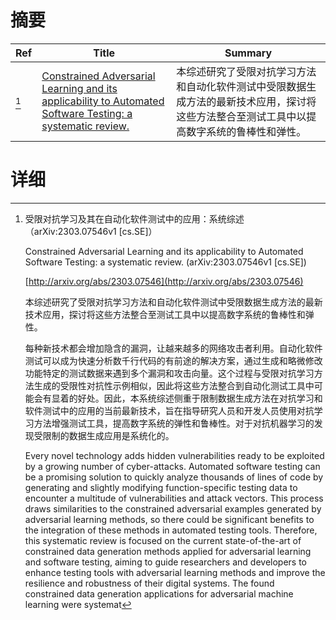 # 摘要

| Ref | Title | Summary |
| --- | --- | --- |
| [^1] | [Constrained Adversarial Learning and its applicability to Automated Software Testing: a systematic review.](http://arxiv.org/abs/2303.07546) | 本综述研究了受限对抗学习方法和自动化软件测试中受限数据生成方法的最新技术应用，探讨将这些方法整合至测试工具中以提高数字系统的鲁棒性和弹性。 |

# 详细

[^1]: 受限对抗学习及其在自动化软件测试中的应用：系统综述（arXiv:2303.07546v1 [cs.SE]）

    Constrained Adversarial Learning and its applicability to Automated Software Testing: a systematic review. (arXiv:2303.07546v1 [cs.SE])

    [http://arxiv.org/abs/2303.07546](http://arxiv.org/abs/2303.07546)

    本综述研究了受限对抗学习方法和自动化软件测试中受限数据生成方法的最新技术应用，探讨将这些方法整合至测试工具中以提高数字系统的鲁棒性和弹性。

    

    每种新技术都会增加隐含的漏洞，让越来越多的网络攻击者利用。自动化软件测试可以成为快速分析数千行代码的有前途的解决方案，通过生成和略微修改功能特定的测试数据来遇到多个漏洞和攻击向量。这个过程与受限对抗学习方法生成的受限性对抗性示例相似，因此将这些方法整合到自动化测试工具中可能会有显着的好处。因此，本系统综述侧重于限制数据生成方法在对抗学习和软件测试中的应用的当前最新技术，旨在指导研究人员和开发人员使用对抗学习方法增强测试工具，提高数字系统的弹性和鲁棒性。对于对抗机器学习的发现受限制的数据生成应用是系统化的。

    Every novel technology adds hidden vulnerabilities ready to be exploited by a growing number of cyber-attacks. Automated software testing can be a promising solution to quickly analyze thousands of lines of code by generating and slightly modifying function-specific testing data to encounter a multitude of vulnerabilities and attack vectors. This process draws similarities to the constrained adversarial examples generated by adversarial learning methods, so there could be significant benefits to the integration of these methods in automated testing tools. Therefore, this systematic review is focused on the current state-of-the-art of constrained data generation methods applied for adversarial learning and software testing, aiming to guide researchers and developers to enhance testing tools with adversarial learning methods and improve the resilience and robustness of their digital systems. The found constrained data generation applications for adversarial machine learning were systemat
    

